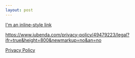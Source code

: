 ```yaml
---
layout: post
---
```


[I'm an inline-style link](https://www.google.com)


https://www.iubenda.com/privacy-policy/49479223/legal?ifr=true&height=800&newmarkup=no&an=no


<a href="https://www.iubenda.com/privacy-policy/49479223/legal?ifr=true&height=800&newmarkup=no&an=no" class="iubenda-white no-brand iubenda-embed iub-legal-only iub-body-embed" title="Privacy Policy">Privacy Policy</a> <script type="text/javascript">(function (w,d) {var loader = function () {var s = d.createElement("script"), tag = d.getElementsByTagName("script")[0]; s.src="https://cdn.iubenda.com/iubenda.js"; tag.parentNode.insertBefore(s,tag);}; if(w.addEventListener){w.addEventListener("load", loader, false);}else if(w.attachEvent){w.attachEvent("onload", loader);}else{w.onload = loader;}})(window, document);</script>
